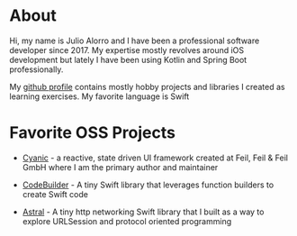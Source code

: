 # About

Hi, my name is Julio Alorro and I have been a professional software developer since 2017. My expertise mostly revolves around iOS development but lately I have been using Kotlin and Spring Boot professionally.

My [github profile](https://github.com/hooliooo) contains mostly hobby projects and libraries I created as learning exercises. My favorite language is Swift

# Favorite OSS Projects

* [Cyanic](https://github.com/feilfeilundfeil/Cyanic) - a reactive, state driven UI framework created at Feil, Feil & Feil GmbH where I am the primary author and maintainer

* [CodeBuilder](https://github.com/hooliooo/CodeBuilder) - A tiny Swift library that leverages function builders to create Swift code

* [Astral](https://github.com/hooliooo/Astral) - A tiny http networking Swift library that I built as a way to explore URLSession and protocol oriented programming

